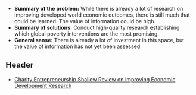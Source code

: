 <!-- TITLE: Improving Economic Development Research -->
<!-- SUBTITLE: Studying how to alleviate poverty and improve health -->

* **Summary of the problem:** While there is already a lot of research on improving developed world economic outcomes, there is still much that could be learned. The value of information could be high.
* **Summary of solutions:** Conduct high-quality research establishing which global poverty interventions are the most promising.
* **General sense:** There is already a lot of investment in this space, but the value of information has not yet been assessed.

## Header

* [Charity Entrepreneurship Shallow Review on Improving Economic Development Research](http://www.charityentrepreneurship.com/blog/poverty-research-organization)